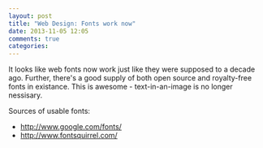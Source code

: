 ```yaml
---
layout: post
title: "Web Design: Fonts work now"
date: 2013-11-05 12:05
comments: true
categories: 
---
```


It looks like web fonts now work just like they were supposed to a decade ago.
Further, there's a good supply of both open source and royalty-free fonts in
existance. This is awesome - text-in-an-image is no longer nessisary.

Sources of usable fonts:

- http://www.google.com/fonts/
- http://www.fontsquirrel.com/


